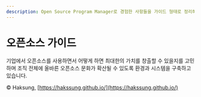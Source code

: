 ```yaml
---
description: Open Source Program Manager로 경험한 사항들을 가이드 형태로 정리하고 있습니다.
---
```


# 오픈소스 가이드

기업에서 오픈소스를 사용하면서 어떻게 하면 최대한의 가치를 창출할 수 있을지를 고민하며 조직 전체에 올바른 오픈소스 문화가 확산될 수 있도록 환경과 시스템을 구축하고 있습니다.

© Haksung, [https://hakssung.github.io/](https://hakssung.github.io/)





